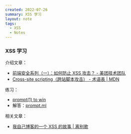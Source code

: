 ```yaml
---
created: 2022-07-26
summary: XSS 学习
layout: note
tags:
  - XSS
  - Notes
---
```


### XSS 学习

介绍文章：

- [前端安全系列（一）：如何防止 XSS 攻击？ - 美团技术团队](https://tech.meituan.com/2018/09/27/fe-security.html)
- [Cross-site scripting（跨站脚本攻击） - 术语表 | MDN](https://developer.mozilla.org/zh-CN/docs/Glossary/Cross-site_scripting)

练习：

- [prompt(1) to win](https://prompt.ml/)
- 解答：[prompt.ml](https://github.com/cure53/XSSChallengeWiki/wiki/prompt.ml#level-1)

相关文章：

- [我自己博客的一个 XSS 的故事 | 离别歌](https://www.leavesongs.com/PENETRATION/xss-from-my-blog.html)
